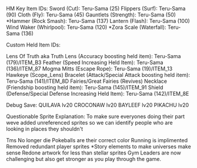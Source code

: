 HM Key Item IDs:
Sword (Cut): Teru-Sama (25)
Flippers (Surf): Teru-Sama (90)
Cloth (Fly): Teru-Sama (45)
Gauntlets (Strength): Teru-Sama (50)
*Hammer (Rock Smash): Teru-Sama (137)
Lantern (Flash): Teru-Sama (100)
Wind Waker (Whirlpool): Teru-Sama (120)
*Zora Scale (Waterfall): Teru-Sama (136)

Custom Held Item IDs:

Lens Of Truth aka Truth Lens (Accuracy boosting held item): Teru-Sama (179)/ITEM_B3
Feather (Speed Increasing Held Item): Teru-Sama (136)/ITEM_87
Mogma Mitts (Escape Rope): Teru-Sama (19)/ITEM_13
Hawkeye (Scope_Lens)
Bracelet (Attack/Special Attack boosting held item): Teru-Sama (141)/ITEM_8D
Fairies/Great Fairies (Revives)
Necklace (Friendship boosting held item): Teru-Sama (145)/ITEM_91
Shield (Defense/Special Defense Increasing Held Item): Teru-Sama (142)/ITEM_8E

Debug Save:
QUILAVA lv20
CROCONAW lv20
BAYLEEF lv20
PIKACHU lv20

Questionable Sprite Explanation:
To make sure everyones doing their part weve added unreferenced 
sprites so we can identify people who are looking in places they shouldn't

Tms No longer die
Pokeballs are their correct color
Running is implimented
Removed redundant player sprites
*Story elements to make universes make sense
Redone artwork for less than stellar sprites
Gym Leaders are now challenging but also get stronger as you play through the game. 